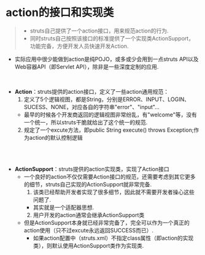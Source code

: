 # action的接口和实现类
> - struts自己提供了一个action接口，用来规范action的行为.
> - 同时struts自己按照该接口的标准提供了一个实现类ActionSupport，功能完备，方便开发人员快速开发Action.

- 实际应用中很少能做到action是纯POJO，或多或少会用到一点struts API以及Web容器API（即Servlet API），除非是一些深度定制的应用.

<br>

- **Action**：struts提供的action接口，定义了一些action通用规范：
  1. 定义了5个逻辑视图，都是String，分别是ERROR、INPUT、LOGIN、SUCESS、NONE，对应各自的字符串"error"、"input"...
    - 最早的时候各个开发商返回的逻辑视图非常纷乱，有"welcome"等，没有一个统一，所以struts干脆就给出了这个统一的规范.
  2. 规定了一个excute方法，即public String execute() throws Exception;作为action的默认控制逻辑

<br><br>

- **ActionSupport**：struts提供的action实现类，实现了Action接口
  - 一个良好的action不仅仅需要Action接口的规范，还需要考虑到其它更多的细节，struts自己实现的ActionSupport就非常完备.
    1. 该类已经帮助开发者实现了很多细节，因此就不需要开发者操心这些问题了.
      - 其实就是一个适配器思想.
    2. 用户开发的action通常会继承ActionSupport类
  - 但是ActionSupport本身就已经非常完备了，完全可以作为一个真正的action使用（只不过excute永远返回SUCCESS而已）.
    - 如果action配置中（struts.xml）不指定class属性（即action的实现类），则默认使用ActionSupport类作为实现类.
